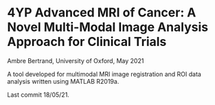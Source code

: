 # 4YP Advanced MRI of Cancer: A Novel Multi-Modal Image Analysis Approach for Clinical Trials

Ambre Bertrand, University of Oxford, May 2021

A tool developed for multimodal MRI image registration and ROI data analysis written using MATLAB R2019a.

Last commit 18/05/21.
